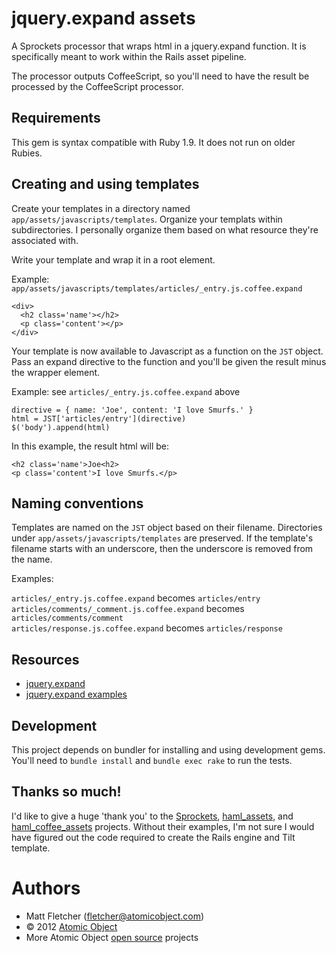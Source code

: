 # jquery.expand assets

A Sprockets processor that wraps html in a jquery.expand function. It is specifically meant to work within the Rails asset pipeline.

The processor outputs CoffeeScript, so you'll need to have the result be processed by the CoffeeScript processor.

## Requirements

This gem is syntax compatible with Ruby 1.9. It does not run on older Rubies.

## Creating and using templates

Create your templates in a directory named `app/assets/javascripts/templates`. Organize your templats within subdirectories. I personally organize them based on what resource they're associated with.

Write your template and wrap it in a root element.

Example: `app/assets/javascripts/templates/articles/_entry.js.coffee.expand`

    <div>
      <h2 class='name'></h2>
      <p class='content'></p>
    </div>

Your template is now available to Javascript as a function on the `JST` object. Pass an expand directive to the function and you'll be given the result minus the wrapper element.

Example: see `articles/_entry.js.coffee.expand` above

    directive = { name: 'Joe', content: 'I love Smurfs.' }
    html = JST['articles/entry'](directive)
    $('body').append(html)

In this example, the result html will be:

    <h2 class='name'>Joe<h2>
    <p class='content'>I love Smurfs.</p>

## Naming conventions

Templates are named on the `JST` object based on their filename. Directories under `app/assets/javascripts/templates` are preserved. If the template's filename starts with an underscore, then the underscore is removed from the name.

Examples:

`articles/_entry.js.coffee.expand` becomes `articles/entry`  
`articles/comments/_comment.js.coffee.expand` becomes `articles/comments/comment`  
`articles/response.js.coffee.expand` becomes `articles/response`  

## Resources

* [jquery.expand](https://github.com/atomicobject/jquery.expand)
* [jquery.expand examples](http://spin.atomicobject.com/2011/07/10/jquery-expand-examples/)

## Development

This project depends on bundler for installing and using development gems. You'll need to `bundle install` and `bundle exec rake` to run the tests.

## Thanks so much!

I'd like to give a huge 'thank you' to the [Sprockets](https://github.com/sstephenson/sprockets), [haml_assets](https://github.com/infbio/haml_assets), and [haml_coffee_assets](https://github.com/netzpirat/haml_coffee_assets) projects. Without their examples, I'm not sure I would have figured out the code required to create the Rails engine and Tilt template.

Authors
=======
* Matt Fletcher (fletcher@atomicobject.com)
* © 2012 [Atomic Object](http://www.atomicobject.com/)
* More Atomic Object [open source](http://www.atomicobject.com/pages/Software+Commons) projects
